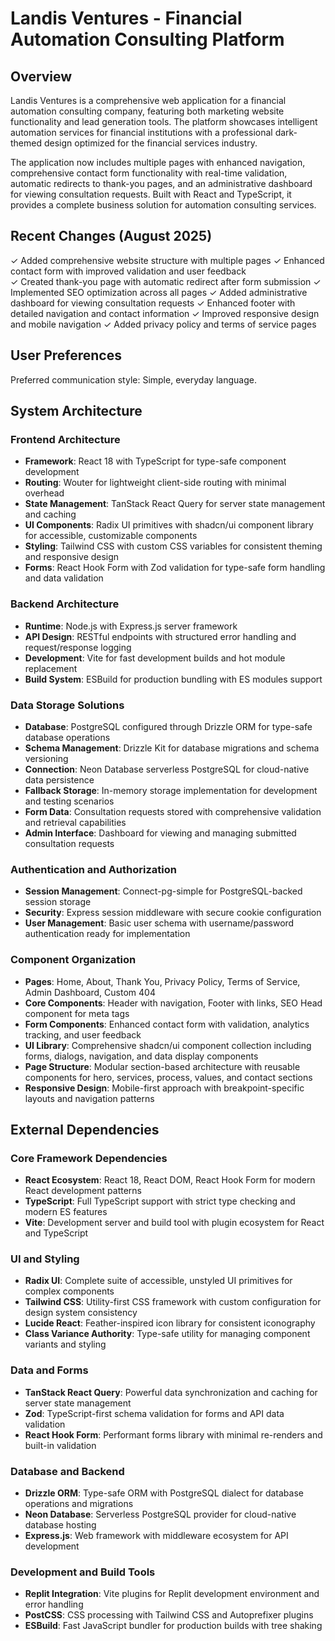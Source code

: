 # Landis Ventures - Financial Automation Consulting Platform

## Overview

Landis Ventures is a comprehensive web application for a financial automation consulting company, featuring both marketing website functionality and lead generation tools. The platform showcases intelligent automation services for financial institutions with a professional dark-themed design optimized for the financial services industry.

The application now includes multiple pages with enhanced navigation, comprehensive contact form functionality with real-time validation, automatic redirects to thank-you pages, and an administrative dashboard for viewing consultation requests. Built with React and TypeScript, it provides a complete business solution for automation consulting services.

## Recent Changes (August 2025)

✓ Added comprehensive website structure with multiple pages
✓ Enhanced contact form with improved validation and user feedback  
✓ Created thank-you page with automatic redirect after form submission
✓ Implemented SEO optimization across all pages
✓ Added administrative dashboard for viewing consultation requests
✓ Enhanced footer with detailed navigation and contact information
✓ Improved responsive design and mobile navigation
✓ Added privacy policy and terms of service pages

## User Preferences

Preferred communication style: Simple, everyday language.

## System Architecture

### Frontend Architecture
- **Framework**: React 18 with TypeScript for type-safe component development
- **Routing**: Wouter for lightweight client-side routing with minimal overhead
- **State Management**: TanStack React Query for server state management and caching
- **UI Components**: Radix UI primitives with shadcn/ui component library for accessible, customizable components
- **Styling**: Tailwind CSS with custom CSS variables for consistent theming and responsive design
- **Forms**: React Hook Form with Zod validation for type-safe form handling and data validation

### Backend Architecture
- **Runtime**: Node.js with Express.js server framework
- **API Design**: RESTful endpoints with structured error handling and request/response logging
- **Development**: Vite for fast development builds and hot module replacement
- **Build System**: ESBuild for production bundling with ES modules support

### Data Storage Solutions
- **Database**: PostgreSQL configured through Drizzle ORM for type-safe database operations
- **Schema Management**: Drizzle Kit for database migrations and schema versioning
- **Connection**: Neon Database serverless PostgreSQL for cloud-native data persistence
- **Fallback Storage**: In-memory storage implementation for development and testing scenarios
- **Form Data**: Consultation requests stored with comprehensive validation and retrieval capabilities
- **Admin Interface**: Dashboard for viewing and managing submitted consultation requests

### Authentication and Authorization
- **Session Management**: Connect-pg-simple for PostgreSQL-backed session storage
- **Security**: Express session middleware with secure cookie configuration
- **User Management**: Basic user schema with username/password authentication ready for implementation

### Component Organization
- **Pages**: Home, About, Thank You, Privacy Policy, Terms of Service, Admin Dashboard, Custom 404
- **Core Components**: Header with navigation, Footer with links, SEO Head component for meta tags
- **Form Components**: Enhanced contact form with validation, analytics tracking, and user feedback
- **UI Library**: Comprehensive shadcn/ui component collection including forms, dialogs, navigation, and data display components
- **Page Structure**: Modular section-based architecture with reusable components for hero, services, process, values, and contact sections
- **Responsive Design**: Mobile-first approach with breakpoint-specific layouts and navigation patterns

## External Dependencies

### Core Framework Dependencies
- **React Ecosystem**: React 18, React DOM, React Hook Form for modern React development patterns
- **TypeScript**: Full TypeScript support with strict type checking and modern ES features
- **Vite**: Development server and build tool with plugin ecosystem for React and TypeScript

### UI and Styling
- **Radix UI**: Complete suite of accessible, unstyled UI primitives for complex components
- **Tailwind CSS**: Utility-first CSS framework with custom configuration for design system consistency
- **Lucide React**: Feather-inspired icon library for consistent iconography
- **Class Variance Authority**: Type-safe utility for managing component variants and styling

### Data and Forms
- **TanStack React Query**: Powerful data synchronization and caching for server state management
- **Zod**: TypeScript-first schema validation for forms and API data validation
- **React Hook Form**: Performant forms library with minimal re-renders and built-in validation

### Database and Backend
- **Drizzle ORM**: Type-safe ORM with PostgreSQL dialect for database operations and migrations
- **Neon Database**: Serverless PostgreSQL provider for cloud-native database hosting
- **Express.js**: Web framework with middleware ecosystem for API development

### Development and Build Tools
- **Replit Integration**: Vite plugins for Replit development environment and error handling
- **PostCSS**: CSS processing with Tailwind CSS and Autoprefixer plugins
- **ESBuild**: Fast JavaScript bundler for production builds with tree shaking